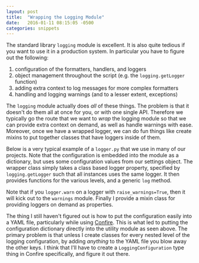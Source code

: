 ```yaml
---
layout: post
title:  "Wrapping the Logging Module"
date:   2016-01-11 08:15:05 -0500
categories: snippets
---
```


The standard library `logging` module is excellent. It is also quite tedious if you want to use it in a production system. In particular you have to figure out the following:

1. configuration of the formatters, handlers, and loggers
2. object management throughout the script (e.g. the `logging.getLogger` function) 
3. adding extra context to log messages for more complex formatters 
4. handling and logging warnings (and to a lesser extent, exceptions) 

The `logging` module actually does _all_ of these things. The problem is that it doesn't do them all at once for you, or with one single API. Therefore we typically go the route that we want to _wrap_ the logging module so that we can provide extra context on demand, as well as handle warnings with ease. Moreover, once we have a wrapped logger, we can do fun things like create mixins to put together classes that have loggers inside of them. 

Below is a very typical example of a `logger.py` that we use in many of our projects. Note that the configuration is embedded into the module as a dictionary, but uses some configuration values from our settings object. The wrapper class simply takes a class based logger property, specified by `logging.getLogger` such that all instances uses the same logger. It then provides functions for the various levels, and a generic `log` method. 

Note that if you `logger.warn` on a logger with `raise_warnings=True`, then it will kick out to the `warnings` module. Finally I provide a mixin class for providing loggers on demand as properties. 

<script src="https://gist.github.com/bbengfort/782d4e64d75b1dce77ee.js"></script>

The thing I still haven't figured out is how to put the configuration easily into a YAML file, particularly while using [Confire](https://pypi.python.org/pypi/confire/0.2.0). This is what led to putting the configuration dictionary directly into the utility module as seen above. The primary problem is that unless I create classes for every nested level of the logging configuration, by adding _anything_ to the YAML file you blow away the other keys. I think that I'll have to create a `LoggingConfiguration` type thing in Confire specifically, and figure it out there. 
